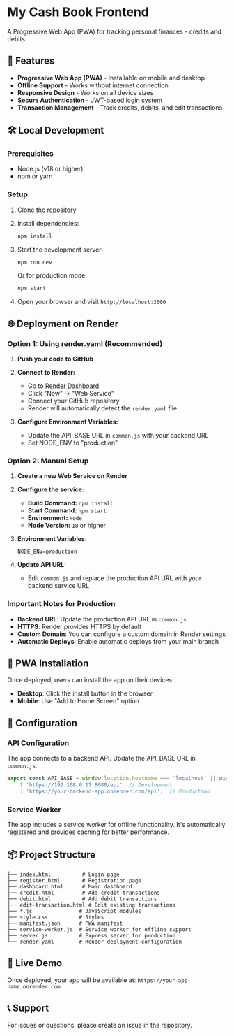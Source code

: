 # My Cash Book Frontend

A Progressive Web App (PWA) for tracking personal finances - credits and debits.

## 🚀 Features

- **Progressive Web App (PWA)** - Installable on mobile and desktop
- **Offline Support** - Works without internet connection
- **Responsive Design** - Works on all device sizes
- **Secure Authentication** - JWT-based login system
- **Transaction Management** - Track credits, debits, and edit transactions

## 🛠️ Local Development

### Prerequisites
- Node.js (v18 or higher)
- npm or yarn

### Setup
1. Clone the repository
2. Install dependencies:
   ```bash
   npm install
   ```

3. Start the development server:
   ```bash
   npm run dev
   ```
   Or for production mode:
   ```bash
   npm start
   ```

4. Open your browser and visit `http://localhost:3000`

## 🌐 Deployment on Render

### Option 1: Using render.yaml (Recommended)

1. **Push your code to GitHub**
2. **Connect to Render:**
   - Go to [Render Dashboard](https://dashboard.render.com/)
   - Click "New" → "Web Service"
   - Connect your GitHub repository
   - Render will automatically detect the `render.yaml` file

3. **Configure Environment Variables:**
   - Update the API_BASE URL in `common.js` with your backend URL
   - Set NODE_ENV to "production"

### Option 2: Manual Setup

1. **Create a new Web Service on Render**
2. **Configure the service:**
   - **Build Command:** `npm install`
   - **Start Command:** `npm start`
   - **Environment:** `Node`
   - **Node Version:** `18` or higher

3. **Environment Variables:**
   ```
   NODE_ENV=production
   ```

4. **Update API URL:**
   - Edit `common.js` and replace the production API URL with your backend service URL

### Important Notes for Production

- **Backend URL**: Update the production API URL in `common.js`
- **HTTPS**: Render provides HTTPS by default
- **Custom Domain**: You can configure a custom domain in Render settings
- **Automatic Deploys**: Enable automatic deploys from your main branch

## 📱 PWA Installation

Once deployed, users can install the app on their devices:
- **Desktop**: Click the install button in the browser
- **Mobile**: Use "Add to Home Screen" option

## 🔧 Configuration

### API Configuration
The app connects to a backend API. Update the API_BASE URL in `common.js`:

```javascript
export const API_BASE = window.location.hostname === 'localhost' || window.location.hostname === '127.0.0.1'
    ? 'https://192.168.0.17:8080/api'  // Development
    : 'https://your-backend-app.onrender.com/api';  // Production
```

### Service Worker
The app includes a service worker for offline functionality. It's automatically registered and provides caching for better performance.

## 📦 Project Structure

```
├── index.html          # Login page
├── register.html       # Registration page
├── dashboard.html      # Main dashboard
├── credit.html         # Add credit transactions
├── debit.html          # Add debit transactions
├── edit-transaction.html # Edit existing transactions
├── *.js               # JavaScript modules
├── style.css          # Styles
├── manifest.json      # PWA manifest
├── service-worker.js  # Service worker for offline support
├── server.js          # Express server for production
└── render.yaml        # Render deployment configuration
```

## 🚀 Live Demo

Once deployed, your app will be available at:
`https://your-app-name.onrender.com`

## 📞 Support

For issues or questions, please create an issue in the repository.